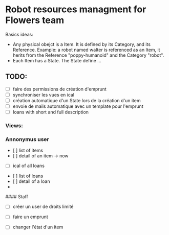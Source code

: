 # Robot resources managment for Flowers team

Basics ideas:
* Any physical obejct is a Item. It is defined by its Category, and its Reference. Example: a robot named walter is referenced as an Item, it herits from the Reference "poppy-humanoid" and the Category "robot".
* Each Item has a State. The State define ...

## TODO: 

* [ ] faire des permissions de création d'emprunt
* [ ] synchroniser les vues en ical
* [ ] création automatique d'un State lors de la création d'un item
* [ ] envoie de mails automatique avec un template pour l'emprunt
* [ ] loans with short and full description
### Views:
### Annonymus user
* [ ] list of items
* [ ] detail of an item -> now
* [ ] ical of all loans
* [ ] list of loans
* [ ] detail of a loan
* 
#### Staff
* [ ] créer un user de droits limité
* [ ] faire un emprunt
* [ ] changer l'état d'un item




 

